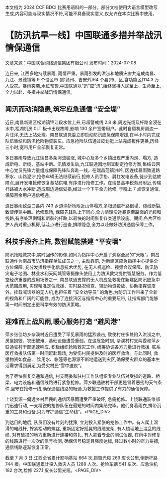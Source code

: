 本文档为 2024 CCF BDCI 比赛用语料的一部分。部分文档使用大语言模型改写生成,内容可能与现实情况不符,可能不具备现实意义,仅允许在本次比赛中使用。

# 【防汛抗旱一线】中国联通多措并举战汛情保通信

文章来源：中国联合网络通信集团有限公司 发布时间：2024-07-08

连日来, 江西多地持续暴雨, 雨情严重。暴雨引发的洪涝和地质灾害共造成南昌、九江、景德镇等 9 个设区市 (除赣州、吉安外)64 个县(市、区,含功能区)114.3 万人受灾。暴雨突袭,水位预警,中国联通以“迅”应“汛”,始终坚持人民至上、生命至上,全力以赴、多措并举战汛情保通信。

## 闻汛而动消隐患,筑牢应急通信 “安全堤”

近日,南昌新建区松湖镇锦江段水位上升,已超警戒线 2.8 米,周边光缆及杆路全浸在水中,松湖机房 0LT 板卡出现故障,影响 130 余户宽带用户。此时自留机房周边一片汪洋,无法上站处理。南昌联通党委立即启动防汛应急保障增援,在半小时内完成队伍集结和防汛抢险物资装车。应急抢险队伍通过皮划艇上站完成板件更换,历经三小时,宽带用户全部恢复正常。

多日暴雨导致九江瑞昌多条河流猛涨, 城中心及多个乡镇出现严重内涝、塌方, 造成断电、断缆、基站中断。汛情发生后,九江联通因地制宜制定抢修方案,集结云网中心党员先锋力量组成保障先锋队奔赴一线。在瑞昌范镇洪岭, 因连续暴雨致道路积水、山路泥泞,抢修车辆无法继续前行,抢修人员手抬、肩扛发电设备,徒步到达故障点,展开发电抢修恢复基站供电,有序进行抢修工作。在瑞昌高丰税务局附近,传输杆路被大水冲断,造成周边通信受损,经过一个下午全力抢修, 于晚上 7 点恢复通信, 保障百余用户通信畅通。

连日暴雨致湖口县内 743 乡道涂祈桥附近山体塌方,多根通信杆路倒塌、缆线断裂,致使传输中断。抢修现场, 保障先锋队上下同心,全力清理沿途暴露至路面的光缆和线路,有序处理倒塌和断裂的杆路,以最快的时间恢复各类通信设施。期间,各片区维护人员对重点机房,低洼点进行巡查,排除隐患,全力以赴做好防汛通信保障工作。

## 科技手段齐上阵, 数智赋能搭建 “平安墙”

防汛抢险救灾中,实时回传的影像,如同为指挥中心开启了洞察全局的“天眼”。南昌联通作为南昌市防汛指挥单位成员之一, 主动靠前, 为新建区应急指挥中心提供全方位保障, 充分发挥数字化信息技术优势, 在无人机巡检、视频会议保障、防汛防灾电子地图、林业水利天网城管等摄像头使用上为防汛救灾提供智慧服务。作为低空经济重要的应用场景之一, 南昌联通支撑的无人机应急救援在新建区防汛应急中大范围应用, 实现精准定位救援、实时路况侦查、辅助物资投放、协助指挥调度外。挂载喊话器的无人机,也担任着 “安全劝导员” 的角色,为防汛工作带来了全新的视角和广阔的可能性, 成为了连接汛区与指挥中心的重要纽带, 让指挥部门能够第一时间制定出更科学有效的防汛策略。

## 迎难而上战风雨,暖心服务打造 “避风港”

萍乡张佳坊乡杂溪村近日遭受了罕见暴雨的猛烈袭击, 致使村庄多处陷入洪涝之中, 房屋损毁、农田被淹、基础设施遭受重创。在这危急时刻, 杂溪村村支两委和萍乡联通驻村干部迅速响应, 积极组织抢险救灾工作, 统筹协调各方力量进行救援, 联系医疗救援队伍第一时间赶赴现场, 为受伤村民提供及时的医疗救治。与此同时, 救援物资如食品、 饮用水、帐篷等也源源不断地运送到灾区,确保受灾群众的基本生活需求得到满足,为受灾村民“雪中送炭”。

为了尽快恢复交通和通信, 村支两委和驻村工作队组织专业队伍对受损的道路、桥梁、电力设施和通信线路进行紧急抢修。萍乡联通驻村干部更是冒着恶劣的天气条件,坚守在抢修一线,确保通信线路的畅通,为救援工作提供了有力的通信保障。

上饶婺源一偏远乡村居民的通信因暴雨遭受严重破坏, 急需抢修。上饶联通装维部门迅速行动, 一支精锐的抢修队伍在最短的时间内集结完毕。他们身着雨衣,携带沉重的工具和设备,只为守护通信“生命线”。<PAGE_DIV> 

到达目的地后, 队员们没有片刻的犹豫, 立刻投入紧张的抢修工作中。有人爬上湿滑的电线杆, 拧紧松动的螺丝, 重新固定好摇晃的线缆支架, 有人梳理地上混乱的线缆, 对有破损的地方重新进行连接和包扎, 有人拿着专业的测试仪器, 在雨中对修复的线路进行一次次的信号检测, 确保信号稳定且强度达标, 经过数小时的奋力拼搏, 通信线路逐渐恢复正常。

截至 7 月 3 日,江西全省累计影响基站 664 次,损毁光缆 269 皮长公里,倒断杆路 744 根。中国联通累计投入救灾人员 1288 人次、抢险车辆 541 车次、应急油机 182 台次,检修 227.1 皮长公里光缆。<PAGE_DIV> 
